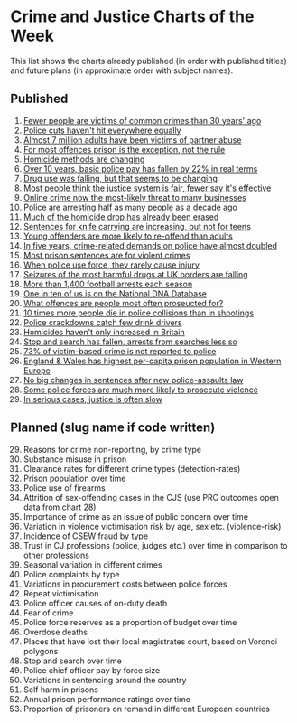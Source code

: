 # Crime and Justice Charts of the Week

This list shows the charts already published (in order with published titles) 
and future plans (in approximate order with subject names).


## Published

1. [Fewer people are victims of common crimes than 30 years' ago](http://lesscrime.info/post/crime-trends/)
2. [Police cuts haven't hit everywhere equally](http://lesscrime.info/post/police-numbers/)
3. [Almost 7 million adults have been victims of partner abuse](http://lesscrime.info/post/partner-abuse/)
4. [For most offences prison is the exception, not the rule](http://lesscrime.info/post/prison-likelihood/)
5. [Homicide methods are changing](http://lesscrime.info/post/homicide-methods/)
6. [Over 10 years, basic police pay has fallen by 22% in real terms](http://lesscrime.info/post/police-pay/)
7. [Drug use was falling, but that seems to be changing](http://lesscrime.info/post/drug-use/)
8. [Most people think the justice system is fair, fewer say it's effective](http://lesscrime.info/post/fairness-perception/)
9. [Online crime now the most-likely threat to many businesses](http://lesscrime.info/post/business-crime/)
10. [Police are arresting half as many people as a decade ago](http://lesscrime.info/post/police-arrests/)
11. [Much of the homicide drop has already been erased](http://lesscrime.info/post/homicide-trends/)
12. [Sentences for knife carrying are increasing, but not for teens](http://lesscrime.info/post/knife-sentencing/)
13. [Young offenders are more likely to re-offend than adults](http://lesscrime.info/post/reoffending-rates/)
14. [In five years, crime-related demands on police have almost doubled](http://lesscrime.info/post/crime-pressure/)
15. [Most prison sentences are for violent crimes](http://lesscrime.info/post/prisoner-types/)
16. [When police use force, they rarely cause injury](http://lesscrime.info/post/use-of-force/)
17. [Seizures of the most harmful drugs at UK borders are falling](http://lesscrime.info/post/drug-seizures/)
18. [More than 1,400 football arrests each season](http://lesscrime.info/post/football-arrests/)
19. [One in ten of us is on the National DNA Database](http://lesscrime.info/post/dna-database/)
20. [What offences are people most often proseucted for?](http://lesscrime.info/post/common-prosecutions/)
21. [10 times more people die in police collisions than in shootings](http://lesscrime.info/post/custody-deaths/)
22. [Police crackdowns catch few drink drivers](http://lesscrime.info/post/breath-tests/)
23. [Homicides haven't only increased in Britain](http://lesscrime.info/post/homicide-europe/)
24. [Stop and search has fallen, arrests from searches less so](http://lesscrime.info/post/search-arrests/)
25. [73% of victim-based crime is not reported to police](http://lesscrime.info/post/crime-reporting/)
26. [England & Wales has highest per-capita prison population in Western Europe](http://lesscrime.info/post/prison-europe/)
27. [No big changes in sentences after new police-assaults law](http://lesscrime.info/post/police-assaults/)
28. [Some police forces are much more likely to prosecute violence](http://lesscrime.info/post/violence-prosecutions/)
29. [In serious cases, justice is often slow](http://lesscrime.info/post/prosecution-times/)

## Planned (slug name if code written)

29. Reasons for crime non-reporting, by crime type
29. Substance misuse in prison
30. Clearance rates for different crime types (detection-rates)
31. Prison population over time
32. Police use of firearms
33. Attrition of sex-offending cases in the CJS (use PRC outcomes open data from chart 28)
34. Importance of crime as an issue of public concern over time
35. Variation in violence victimisation risk by age, sex etc. (violence-risk)
36. Incidence of CSEW fraud by type
37. Trust in CJ professions (police, judges etc.) over time in comparison to other professions
38. Seasonal variation in different crimes
39. Police complaints by type
40. Variations in procurement costs between police forces
41. Repeat victimisation
42. Police officer causes of on-duty death
43. Fear of crime
44. Police force reserves as a proportion of budget over time
45. Overdose deaths
46. Places that have lost their local magistrates court, based on Voronoi polygons
47. Stop and search over time
48. Police chief officer pay by force size
49. Variations in sentencing around the country
51. Self harm in prisons
52. Annual prison performance ratings over time
53. Proportion of prisoners on remand in different European countries
